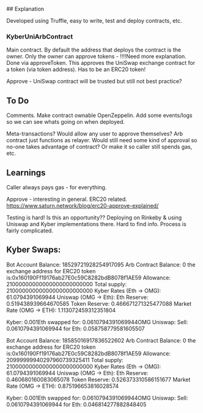 ## Explanation

Developed using Truffle, easy to write, test and deploy contracts, etc.

### KyberUniArbContract
Main contract.
By default the address that deploys the contract is the owner.
Only the owner can approve tokens - !!!!Need more explanation. Done via approveToken. This approves the UniSwap exchange contract for a token (via token address). Has to be an ERC20 token!

Approve - UniSwap contract will be trusted but still not best practice?

## To Do

Comments.
Make contract ownable OpenZeppelin.
Add some events/logs so we can see whats going on when deployed.

Meta-transactions?
  Would allow any user to approve themselves?
  Arb contract just functions as relayer.
  Would still need some kind of approval so no-one takes advantage of contract? Or make it so caller still spends gas, etc.

## Learnings

Caller always pays gas - for everything.

Approve - interesting in general. ERC20 related.
  https://www.saturn.network/blog/erc20-approve-explained/

Testing is hard! Is this an opportunity??
  Deploying on Rinkeby & using Uniswap and Kyber implementations there. Hard to find info. Process is fairly complicated.

## Kyber Swaps:

Bot Account Balance: 18529721928254917095
Arb Contract Balance: 0
the exchange address for ERC20 token is:0x160190Ff19176ab27E0c59C8282bdB8078f1AE59
Allowance: 21000000000000000000000000
Total supply: 21000000000000000000000000
Kyber Rates (Eth -> OMG):
61.0794391069944
Uniswap (OMG -> Eth):
Eth Reserve: 0.519438939664670585
Token Reserve: 0.466671271325477088
Market Rate (OMG -> ETH): 1.113072459312351804

Kyber: 0.001Eth swapped for: 0.0610794391069944OMG
Uniswap: Sell: 0.0610794391069944 for Eth: 0.058758779581605507

Bot Account Balance: 18585016917836522602
Arb Contract Balance: 0
the exchange address for ERC20 token is:0x160190Ff19176ab27E0c59C8282bdB8078f1AE59
Allowance: 20999999940297960739325411
Total supply: 21000000000000000000000000
Kyber Rates (Eth -> OMG):
61.0794391069944
Uniswap (OMG -> Eth):
Eth Reserve: 0.460680160083065078
Token Reserve: 0.526373310586151677
Market Rate (OMG -> ETH): 0.875196653816028574

Kyber: 0.001Eth swapped for: 0.0610794391069944OMG
Uniswap: Sell: 0.0610794391069944 for Eth: 0.046814277882848405
